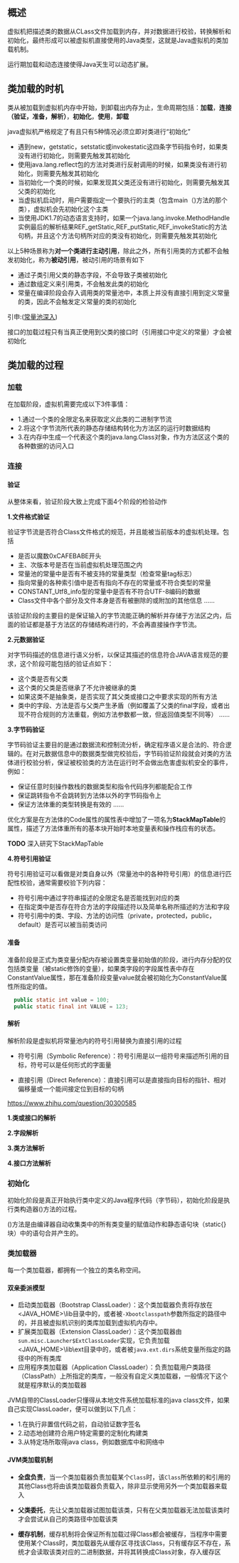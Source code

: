 ## 概述
虚拟机把描述类的数据从CLass文件加载到内存，并对数据进行校验，转换解析和初始化，最终形成可以被虚拟机直接使用的Java类型，这就是Java虚拟机的类加载机制。

运行期加载和动态连接使得Java天生可以动态扩展。

## 类加载的时机
类从被加载到虚拟机内存中开始，到卸载出内存为止，生命周期包括：**加载**，**连接（验证，准备，解析）**，**初始化**，**使用**，**卸载**

java虚拟机严格规定了有且只有5种情况必须立即对类进行“初始化”
- 遇到new，getstatic，setstatic或invokestatic这四条字节码指令时，如果类没有进行初始化，则需要先触发其初始化
- 使用java.lang.reflect包的方法对类进行反射调用的时候，如果类没有进行初始化，则需要先触发其初始化
- 当初始化一个类的时候，如果发现其父类还没有进行初始化，则需要先触发其父类的初始化
- 当虚拟机启动时，用户需要指定一个要执行的主类（包含main（)方法的那个类），虚拟机会先初始化这个主类
- 当使用JDK1.7的动态语言支持时，如果一个java.lang.invoke.MethodHandle实例最后的解析结果REF_getStatic,REF_putStatic,REF_invokeStatic的方法句柄，并且这个方法句柄所对应的类没有初始化，则需要先触发其初始化

以上5种场景称为**对一个类进行主动引用**，除此之外，所有引用类的方式都不会触发初始化，称为**被动引用**，被动引用的场景有如下

- 通过子类引用父类的静态字段，不会导致子类被初始化
- 通过数组定义来引用类，不会触发此类的初始化
- 常量在编译阶段会存入调用类的常量池中，本质上并没有直接引用到定义常量的类，因此不会触发定义常量的类的初始化

引申:([常量池深入](https://cloud.tencent.com/developer/article/1450501))

接口的加载过程只有当真正使用到父类的接口时（引用接口中定义的常量）才会被初始化

## 类加载的过程
### 加载
在加载阶段，虚拟机需要完成以下3件事情：
- 1.通过一个类的全限定名来获取定义此类的二进制字节流
- 2.将这个字节流所代表的静态存储结构转化为方法区的运行时数据结构
- 3.在内存中生成一个代表这个类的java.lang.Class对象，作为方法区这个类的各种数据的访问入口

### 连接
#### 验证
从整体来看，验证阶段大致上完成下面4个阶段的检验动作

**1.文件格式验证**

验证字节流是否符合Class文件格式的规范，并且能被当前版本的虚拟机处理。包括
- 是否以魔数0xCAFEBABE开头
- 主、次版本号是否在当前虚拟机处理范围之内
- 常量池的常量中是否有不被支持的常量类型（检查常量tag标志）
- 指向常量的各种索引值中是否有指向不存在的常量或不符合类型的常量
- CONSTANT_Utf8_info型的常量中是否有不符合UTF-8编码的数据
- Class文件中各个部分及文件本身是否有被删除的或附加的其他信息
……

该验证阶段的主要目的是保证输入的字节流能正确的解析并存储于方法区之内，后面的验证都是基于方法区的存储结构进行的，不会再直接操作字节流。

**2.元数据验证**

对字节码描述的信息进行语义分析，以保证其描述的信息符合JAVA语言规范的要求，这个阶段可能包括的验证点如下：
- 这个类是否有父类
- 这个类的父类是否继承了不允许被继承的类
- 如果这类不是抽象类，是否实现了其父类或接口之中要求实现的所有方法
- 类中的字段、方法是否与父类产生矛盾（例如覆盖了父类的final字段，或者出现不符合规则的方法重载，例如方法参数都一致，但返回值类型不同等）
……

**3.字节码验证**

字节码验证主要目的是通过数据流和控制流分析，确定程序语义是合法的、符合逻辑的。在对元数据信息中的数据类型做完校验后，字节码验证阶段就会对类的方法体进行校验分析，保证被校验类的方法在运行时不会做出危害虚拟机安全的事件，例如：

- 保证任意时刻操作数栈的数据类型和指令代码序列都能配合工作
- 保证跳转指令不会跳转到方法体以外的字节码指令上
- 保证方法体重的类型转换是有效的
……

优化方案是在方法体的Code属性的属性表中增加了一项名为**StackMapTable**的属性，描述了方法体重所有的基本块开始时本地变量表和操作栈应有的状态。

**TODO** 深入研究下StackMapTable

**4.符号引用验证**

符号引用验证可以看做是对类自身以外（常量池中的各种符号引用）的信息进行匹配性校验，通常需要校验下列内容：

- 符号引用中通过字符串描述的全限定名是否能找到对应的类
- 在指定类中是否存在符合方法的字段描述符以及简单名称所描述的方法和字段
- 符号引用中的类、字段、方法的访问性（private，protected，public，default）是否可以被当前类访问

#### 准备
准备阶段是正式为类变量分配内存被设置类变量初始值的阶段，进行内存分配的仅包括类变量（被static修饰的变量），如果类字段的字段属性表中存在ConstantValue属性，那在准备阶段变量value就会被初始化为ConstantValue属性所指定的值。

```java
  public static int value = 100;
  public static final int VALUE = 123;
```

#### 解析
解析阶段是虚拟机将常量池内的符号引用替换为直接引用的过程

- 符号引用（Symbolic Reference）：符号引用是以一组符号来描述所引用的目标，符号可以是任何形式的字面量

- 直接引用（Direct Reference）：直接引用可以是直接指向目标的指针、相对偏移量或一个能间接定位到目标的句柄

https://www.zhihu.com/question/30300585

**1.类或接口的解析**

**2.字段解析**

**3.类方法解析**

**4.接口方法解析**

### 初始化
初始化阶段是真正开始执行类中定义的Java程序代码（字节码），初始化阶段是执行类构造器<clinit>()方法的过程。
  
<clinit>()方法是由编译器自动收集类中的所有类变量的赋值动作和静态语句块（static{}块）中的语句合并产生的。  
  
### 类加载器
每一个类加载器，都拥有一个独立的类名称空间。

#### 双亲委派模型
- 启动类加载器（Bootstrap ClassLoader）：这个类加载器负责将存放在<JAVA_HOME>\lib目录中的，或者被`-Xbootclasspath`参数所指定的路径中的，并且被虚拟机识别的类库加载到虚拟机内存中。
- 扩展类加载器（Extension ClassLoader）：这个类加载器由`sun.misc.Launcher$ExtClassLoader`实现，它负责加载<JAVA_HOME>\lib\ext目录中的，或者被`java.ext.dirs`系统变量所指定的路径中的所有类库
- 应用程序类加载器（Application ClassLoader）：负责加载用户类路径（ClassPath）上所指定的类库，一般没有自定义类加载器，一般情况下这个就是程序默认的类加载器

JVM自带的ClassLoader只懂得从本地文件系统加载标准的java class文件，如果自己实现ClassLoader，便可以做到以下几点：

- 1.在执行非置信代码之前，自动验证数字签名
- 2.动态地创建符合用户特定需要的定制化构建类
- 3.从特定场所取得java class，例如数据库中和网络中

#### JVM类加载机制
- **全盘负责**，当一个类加载器负责加载某个`Class`时，该`Class`所依赖的和引用的其他Class也将由该类加载器负责载入，除非显示使用另外一个类加载器来载入

- **父类委托**，先让父类加载器试图加载该类，只有在父类加载器无法加载该类时才会尝试从自己的类路径中加载该类

- **缓存机制**，缓存机制将会保证所有加载过得Class都会被缓存，当程序中需要使用某个Class时，类加载器先从缓存区寻找该Class，只有缓存区不存在，系统才会读取该类对应的二进制数据，并将其转换成Class对象，存入缓存区



